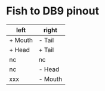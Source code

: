# Fish to DB9 pinout

| left | right |
| --- | --- |
| + Mouth | - Tail |
| + Head | + Tail |
| nc | nc |
| nc | - Head |
| xxx | - Mouth |
